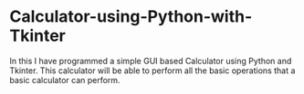 # Calculator-using-Python-with-Tkinter
In this I have programmed a simple GUI based Calculator using Python and Tkinter. 
This calculator will be able to perform all the basic operations that a basic calculator can perform.
